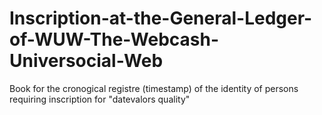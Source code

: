 # Inscription-at-the-General-Ledger-of-WUW-The-Webcash-Universocial-Web
Book for the cronogical registre (timestamp) of the identity of persons requiring inscription for "datevalors quality"
